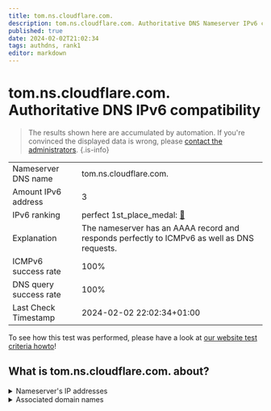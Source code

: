 ```yaml
---
title: tom.ns.cloudflare.com.
description: tom.ns.cloudflare.com. Authoritative DNS Nameserver IPv6 compatibility
published: true
date: 2024-02-02T21:02:34
tags: authdns, rank1
editor: markdown
---
```


# tom.ns.cloudflare.com. Authoritative DNS IPv6 compatibility

> The results shown here are accumulated by automation. If you're convinced the displayed data is wrong, please [contact the administrators](/howto/chat). 
{.is-info}




|   |   |
| - | - |
| Nameserver DNS name | tom.ns.cloudflare.com.
| Amount IPv6 address | 3
| IPv6 ranking | perfect 1st_place_medal: [🔗](/howto/ranking) |
| Explanation | The nameserver has an AAAA record and responds perfectly to ICMPv6 as well as DNS requests. |
| ICMPv6 success rate | 100%|
| DNS query success rate | 100% |
| Last Check Timestamp | 2024-02-02 22:02:34+01:00 |

To see how this test was performed, please have a look at [our website test criteria howto](/howto/testcriteria/authdns)!


## What is tom.ns.cloudflare.com. about?




<details>
<summary>Nameserver's IP addresses</summary>

2a06:98c1:50::ac40:2193

2606:4700:58::adf5:3b93

2803:f800:50::6ca2:c193

</details>



<details>
<summary>Associated domain names</summary>

minecraft.wiki

</details>
